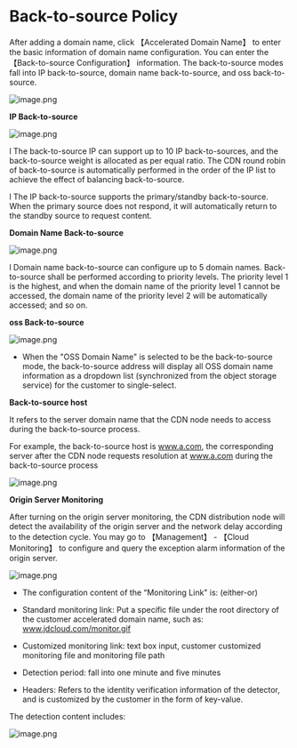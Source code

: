# Back-to-source Policy

After adding a domain name, click 【Accelerated Domain Name】 to enter the basic information of domain name configuration. You can enter the 【Back-to-source Configuration】 information. The back-to-source modes fall into IP back-to-source, domain name back-to-source, and oss back-to-source.

![image.png](https://img1.jcloudcs.com/cms/cf317c03-b662-4a37-a564-cee61f253fa220180118102313.png)                                               

**IP Back-to-source**

![image.png](https://img1.jcloudcs.com/cms/4b305baa-c773-4922-9cd7-b7afc64cd44d20180118102439.png)

l  The back-to-source IP can support up to 10 IP back-to-sources, and the back-to-source weight is allocated as per equal ratio. The CDN round robin of back-to-source is automatically performed in the order of the IP list to achieve the effect of balancing back-to-source.

l  The IP back-to-source supports the primary/standby back-to-source. When the primary source does not respond, it will automatically return to the standby source to request content.

**Domain Name Back-to-source**

![image.png](https://img1.jcloudcs.com/cms/c9c40a4e-2042-47bd-98f6-4cce01c3284f20180118102533.png)

l  Domain name back-to-source can configure up to 5 domain names. Back-to-source shall be performed according to priority levels. The priority level 1 is the highest, and when the domain name of the priority level 1 cannot be accessed, the domain name of the priority level 2 will be automatically accessed; and so on.

**oss Back-to-source**

![image.png](https://img1.jcloudcs.com/cms/25340540-9284-4691-80b9-3135e01d339020180118102645.png)

- When the "OSS Domain Name" is selected to be the back-to-source mode, the back-to-source address will display all OSS domain name information as a dropdown list (synchronized from the object storage service) for the customer to single-select.

**Back-to-source host**

It refers to the server domain name that the CDN node needs to access during the back-to-source process.

For example, the back-to-source host is www.a.com, the corresponding server after the CDN node requests resolution at www.a.com during the back-to-source process

 ![image.png](https://img1.jcloudcs.com/cms/35c3ff38-b7a9-45c3-8509-c323488936f520180118102722.png)

**Origin Server Monitoring**

After turning on the origin server monitoring, the CDN distribution node will detect the availability of the origin server and the network delay according to the detection cycle. You may go to 【Management】 - 【Cloud Monitoring】 to configure and query the exception alarm information of the origin server.

![image.png](https://img1.jcloudcs.com/cms/ce478878-87ee-49a0-a29b-f72e6b61606f20180118102744.png)

-  The configuration content of the “Monitoring Link" is: (either-or)

- Standard monitoring link: Put a specific file under the root directory of the customer accelerated domain name, such as: www.jdcloud.com/monitor.gif
- Customized monitoring link: text box input, customer customized monitoring file and monitoring file path

- Detection period: fall into one minute and five minutes
- Headers: Refers to the identity verification information of the detector, and is customized by the customer in the form of key-value.

The detection content includes:

 ![image.png](https://img1.jcloudcs.com/cms/92dced92-dc84-4027-8f4c-351a0063743820180118101549.png)

 